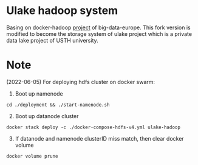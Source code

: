 # Ulake hadoop system

Basing on docker-hadoop [project](https://github.com/big-data-europe/docker-hadoop)
of big-data-europe. This fork version is modified to become the storage system of
ulake project which is a private data lake project of USTH university.

# Note

(2022-06-05)
For deploying hdfs cluster on docker swarm:

1. Boot up namenode

```
cd ./deployment && ./start-namenode.sh
```

2. Boot up datanode cluster

```
docker stack deploy -c ./docker-compose-hdfs-v4.yml ulake-hadoop
```

3. If datanode and namenode clusterID miss match, then clear docker volume

```
docker volume prune
```
